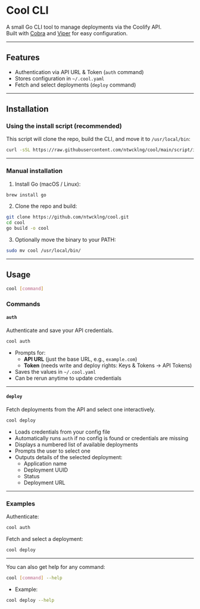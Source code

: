 # Cool CLI

A small Go CLI tool to manage deployments via the Coolify API.  
Built with [Cobra](https://github.com/spf13/cobra) and [Viper](https://github.com/spf13/viper) for easy configuration.

---

## Features

- Authentication via API URL & Token (`auth` command)
- Stores configuration in `~/.cool.yaml`
- Fetch and select deployments (`deploy` command)

---

## Installation

### Using the install script (recommended)

This script will clone the repo, build the CLI, and move it to `/usr/local/bin`:

```bash
curl -sSL https://raw.githubusercontent.com/ntwcklng/cool/main/script/install.sh | bash
```

---

### Manual installation

1. Install Go (macOS / Linux):

```bash
brew install go
```

2. Clone the repo and build:

```bash
git clone https://github.com/ntwcklng/cool.git
cd cool
go build -o cool
```

3. Optionally move the binary to your PATH:

```bash
sudo mv cool /usr/local/bin/
```

---

## Usage

```bash
cool [command]
```

### Commands

#### `auth`

Authenticate and save your API credentials.

```bash
cool auth
```

- Prompts for:
  - **API URL** (just the base URL, e.g., `example.com`)
  - **Token** (needs write and deploy rights: Keys & Tokens -> API Tokens)
- Saves the values in `~/.cool.yaml`
- Can be rerun anytime to update credentials

---

#### `deploy`

Fetch deployments from the API and select one interactively.

```bash
cool deploy
```

- Loads credentials from your config file
- Automatically runs `auth` if no config is found or credentials are missing
- Displays a numbered list of available deployments
- Prompts the user to select one
- Outputs details of the selected deployment:
  - Application name
  - Deployment UUID
  - Status
  - Deployment URL

---

### Examples

Authenticate:

```bash
cool auth
```

Fetch and select a deployment:

```bash
cool deploy
```

---

You can also get help for any command:

```bash
cool [command] --help
```

- Example:

```bash
cool deploy --help
```

